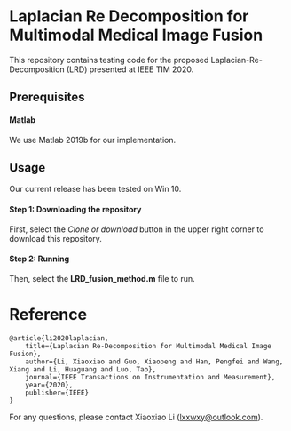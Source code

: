 # Laplacian Re Decomposition for Multimodal Medical Image Fusion
This repository contains testing code for the proposed Laplacian-Re-Decomposition (LRD) presented at IEEE TIM 2020.


## Prerequisites
#### Matlab
We use Matlab 2019b for our implementation.

## Usage
Our current release has been tested on Win 10.
#### Step 1: Downloading the repository
First, select the *Clone or download* button in the upper right corner to download this repository.
#### Step 2: Running
Then, select the **LRD_fusion_method.m** file to run.


# Reference

    @article{li2020laplacian,
        title={Laplacian Re-Decomposition for Multimodal Medical Image Fusion},
        author={Li, Xiaoxiao and Guo, Xiaopeng and Han, Pengfei and Wang, Xiang and Li, Huaguang and Luo, Tao},
        journal={IEEE Transactions on Instrumentation and Measurement},
        year={2020},
        publisher={IEEE}
    }
    
    
    
    
For any questions, please contact Xiaoxiao Li (lxxwxy@outlook.com).


